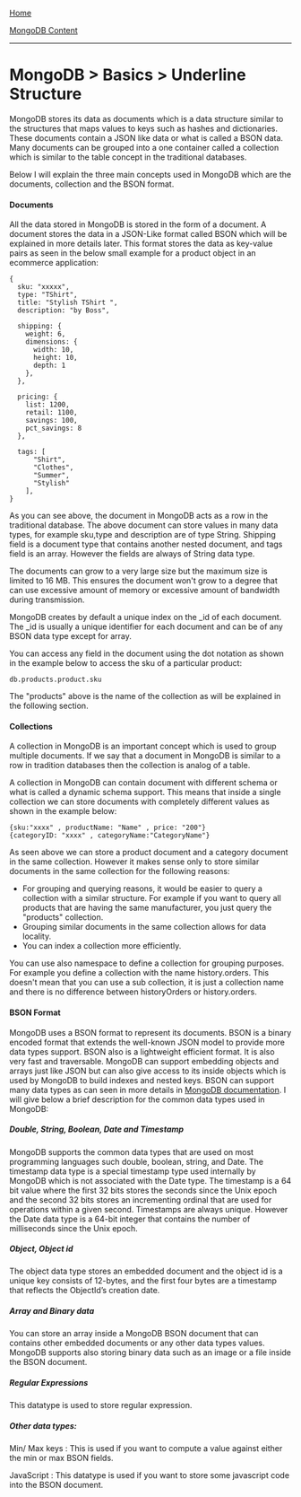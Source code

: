 [Home](../../index.md)

[MongoDB Content](../MongoDB.md)
___

# MongoDB > Basics > Underline Structure


MongoDB stores its data as documents which is a data structure similar to the structures that maps values to keys such as hashes and dictionaries. These documents contain a JSON like data or what is called a BSON data. Many documents can be grouped into a one container called a collection which is similar to the table concept in the traditional databases. 

Below I will explain the three main concepts used in MongoDB which are the documents, collection and the BSON format.


#### Documents

All the data stored in MongoDB is stored in the form of a document. A document stores the data in a JSON-Like format called BSON which will be explained in more details later. This format stores the data as key-value pairs as seen in the below small example for a product object in an ecommerce application:

````
{
  sku: "xxxxx",
  type: "TShirt",
  title: "Stylish TShirt ",
  description: "by Boss",

  shipping: {
    weight: 6,
    dimensions: {
      width: 10,
      height: 10,
      depth: 1
    },
  },

  pricing: {
    list: 1200,
    retail: 1100,
    savings: 100,
    pct_savings: 8
  },

  tags: [
      "Shirt",
      "Clothes",
      "Summer",
      "Stylish"
    ],
}
````
As you can see above, the document in MongoDB acts as a row in the traditional database. The above document can store values in many data types, for example sku,type and description are of type String. Shipping field is a document type that contains another nested document, and tags field is an array.  However the fields are always of String data type.  

The documents can grow to a very large size but the maximum size is limited to 16 MB. This ensures the document won't grow to a degree that can use excessive amount of memory or excessive amount of bandwidth during transmission. 

MongoDB creates by default a unique index on the _id of each document. The _id is usually a unique identifier for each document and can be of any BSON data type except for array. 


You can access any field in the document using the dot notation as shown in the example below to access the sku of a particular product:

````
db.products.product.sku
````

The "products" above is the name of the collection as will be explained in the following section.


#### Collections

A collection in MongoDB is an important concept which is used to group multiple documents. If we say that a document in MongoDB is similar to a row in tradition databases then the collection is analog of a table. 

A collection in MongoDB can contain document with different schema or what is called a dynamic schema support. This means that inside a single collection we can store documents with completely different values as shown in the example below:

````
{sku:"xxxx" , productName: "Name" , price: "200"}
{categoryID: "xxxx" , categoryName:"CategoryName"}
````

As seen above we can store a product document and a category document in the same collection. However it makes sense only to store similar documents in the same collection for the following reasons:

* For grouping and querying reasons, it would be easier to query a collection with a similar structure. For example if you want to query all products that are having the same manufacturer, you just query the "products" collection.
* Grouping similar documents in the same collection allows for data locality.
* You can index a collection more efficiently.


You can use also namespace to define a collection for grouping purposes. For example you define a collection with the name history.orders. This doesn't mean that you can use a sub collection, it is just a collection name and there is no difference between historyOrders or history.orders. 


#### BSON Format

MongoDB uses a BSON format to represent its documents. BSON is a binary encoded format that extends the well-known JSON model to provide more data types support. BSON also is a lightweight efficient format. It is also very fast and traversable. MongoDB can support embedding objects and arrays just like JSON but can also give access to its inside objects which is used by MongoDB to build indexes and nested keys. BSON can support many data types as can seen in more details in [MongoDB documentation](https://docs.mongodb.org/manual/reference/bson-types/). I will give below a brief description for the common data types used in MongoDB:


##### Double, String, Boolean, Date and Timestamp

MongoDB supports the common data types that are used on most programming languages such double, boolean, string, and Date. The timestamp data type is a special timestamp type used internally by MongoDB which is not associated with the Date type. The timestamp is a 64 bit value where the first 32 bits stores the seconds since the Unix epoch and the second 32 bits stores an incrementing ordinal that are used for operations within a given second. Timestamps are always unique. However the Date data type is a 64-bit integer that contains the number of milliseconds since the Unix epoch.

##### Object, Object id

The object data type stores an embedded document and the object id is a unique key consists of 12-bytes, and the first four bytes are a timestamp that reflects the ObjectId’s creation date.


##### Array and Binary data

You can store an array inside a MongoDB BSON document that can contains other embedded documents or any other data types values. MongoDB supports also storing binary data such as an image or a file inside the BSON document.


##### Regular Expressions

This datatype is used to store regular expression.

##### Other data types:

Min/ Max keys : This is used if you want to compute a value against either the min or max BSON fields.

JavaScript : This datatype is used if you want to store some javascript code into the BSON document.







